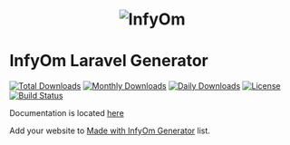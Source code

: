<h1 align="center"><img src="http://infyom.com/images/logo-red-black.png" alt="InfyOm"></h1>


InfyOm Laravel Generator
==========================

[![Total Downloads](https://poser.pugx.org/infyomlabs/laravel-generator/downloads)](https://packagist.org/packages/infyomlabs/laravel-generator)
[![Monthly Downloads](https://poser.pugx.org/infyomlabs/laravel-generator/d/monthly)](https://packagist.org/packages/infyomlabs/laravel-generator)
[![Daily Downloads](https://poser.pugx.org/infyomlabs/laravel-generator/d/daily)](https://packagist.org/packages/infyomlabs/laravel-generator)
[![License](https://poser.pugx.org/infyomlabs/laravel-generator/license)](https://packagist.org/packages/infyomlabs/laravel-generator)
[![Build Status](https://travis-ci.org/InfyOmLabs/laravel-generator.svg?branch=test-cases)](https://travis-ci.org/InfyOmLabs/laravel-generator)

Documentation is located [here](http://labs.infyom.com/laravelgenerator)

Add your website to [Made with InfyOm Generator](https://github.com/InfyOmLabs/laravel-generator/blob/develop/made-with-generator.md) list.

